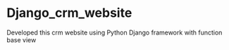 # Django_crm_website
Developed this crm website using Python Django framework with function base view
